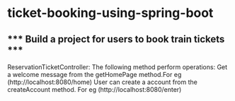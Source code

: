 # ticket-booking-using-spring-boot
*** Build a project for users to book train tickets ***
------------------------------------------------------------
ReservationTicketController:
The following method perform operations:
Get a welcome message from the getHomePage method.For eg (http://localhost:8080/home)
User can create a account from the createAccount method. For eg (http://localhost:8080/enter)

